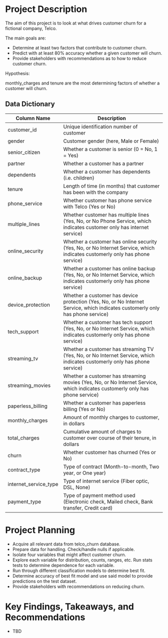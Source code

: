 # Project Description

The aim of this project is to look at what drives customer churn for a fictional company, Telco.

The main goals are:
  * Determine at least two factors that contribute to customer churn.
  * Predict with at least 80% accuracy whether a given customer will churn.
  * Provide stakeholders with recommendations as to how to reduce customer churn.

Hypothesis:

  monthly_charges and tenure are the most determining factors of whether a customer will churn.   

## Data Dictionary

Column Name | Description | 
--- | --- |
customer_id | Unique identification number of customer |
gender | Customer gender (here, Male or Female) |
senior_citizen | Whether a customer is senior (0 = No, 1 = Yes) |
partner | Whether a customer has a partner |
dependents | Whether a customer has dependents (i.e. children) |
tenure | Length of time (in months) that customer has been with the company |
phone_service | Whether customer has phone service with Telco (Yes or No) |
multiple_lines | Whether customer has multiple lines (Yes, No, or No Phone Service, which indicates customer only has internet service) |
online_security | Whether a customer has online security (Yes, No, or No Internet Service, which indicates customerly only has phone service) | 
online_backup | Whether a customer has online backup (Yes, No, or No Internet Service, which indicates customerly only has phone service) |
device_protection | Whether a customer has device protection (Yes, No, or No Internet Service, which indicates customerly only has phone service) | 
tech_support | Whether a customer has tech support (Yes, No, or No Internet Service, which indicates customerly only has phone service) |
streaming_tv | Whether a customer has streaming TV (Yes, No, or No Internet Service, which indicates customerly only has phone service) |
streaming_movies | Whether a customer has streaming movies (Yes, No, or No Internet Service, which indicates customerly only has phone service) |
paperless_billing | Whether a customer has paperless billing (Yes or No) |
monthly_charges | Amount of monthly charges to customer, in dollars |
total_charges | Cumulative amount of charges to customer over course of their tenure, in dollars |
churn | Whether customer has churned (Yes or No) |
contract_type | Type of contract (Month-to-month, Two year, or One year) |
internet_service_type | Type of internet service (Fiber optic, DSL, None) |
payment_type | Type of payment method used (Electronic check, Mailed check, Bank transfer, Credit card) |

# Project Planning

  * Acquire all relevant data from telco_churn database.
  * Prepare data for handling. Check/handle nulls if applicable.
  * Isolate four variables that might affect customer churn. 
  * Explore each variable for distribution, counts, ranges, etc. Run stats tests to determine dependence for each variable.
  * Run through different classification models to determine best fit.
  * Determine accuracy of best fit model and use said model to provide predictions on the test dataset.
  * Provide stakeholders with recommendations on reducing churn.

# Key Findings, Takeaways, and Recommendations

  * TBD
